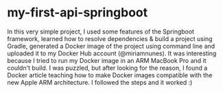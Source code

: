 # my-first-api-springboot
In this very simple project, I used some features of the Springboot framework, learned how to resolve dependencies & build a project using Gradle, generated a Docker image of the project using command line and uploaded it to my Docker Hub account (@miriamnunes).
It was interesting because I tried to run my Docker image in an ARM MacBook Pro and it couldn't build. I was puzzled, but after looking for the reason, I found a Docker article teaching how to make Docker images compatible with the new Apple ARM architecture. I followed the steps and it worked :)
